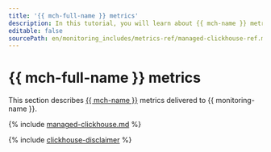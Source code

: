 ```yaml
---
title: '{{ mch-full-name }} metrics'
description: In this tutorial, you will learn about {{ mch-name }} metrics.
editable: false
sourcePath: en/monitoring_includes/metrics-ref/managed-clickhouse-ref.md
---
```


# {{ mch-full-name }} metrics

This section describes [{{ mch-name }}](../../managed-clickhouse/) metrics delivered to {{ monitoring-name }}.

{% include [managed-clickhouse.md](../../_includes/monitoring/metrics-ref/managed-clickhouse.md) %}

{% include [clickhouse-disclaimer](../../_includes/clickhouse-disclaimer.md) %}
